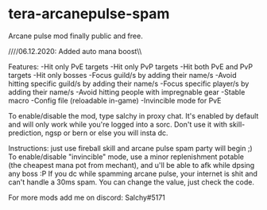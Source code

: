 # tera-arcanepulse-spam
Arcane pulse mod finally public and free.

////06.12.2020: Added auto mana boost\\\\

Features:
-Hit only PvE targets
-Hit only PvP targets
-Hit both PvE and PvP targets
-Hit only bosses
-Focus guild/s by adding their name/s
-Avoid hitting specific guild/s by adding their name/s
-Focus specific player/s by adding their name/s
-Avoid hitting people with impregnable gear
-Stable macro
-Config file (reloadable in-game)
-Invincible mode for PvE

To enable/disable the mod, type salchy in proxy chat.
It's enabled by default and will only work while you're logged into a sorc.
Don't use it with skill-prediction, ngsp or bern or else you will insta dc.

Instructions: just use fireball skill and arcane pulse spam party will begin ;)
To enable/disable "invincible" mode, use a minor replenishment potable (the cheapest mana pot from mechant), and u'll be able to afk while dpsing any boss :P 
If you dc while spamming arcane pulse, your internet is shit and can't handle a 30ms spam. You can change the value, just check the code.

For more mods add me on discord: Salchy#5171

